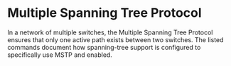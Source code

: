 # Multiple Spanning Tree Protocol

In a network of multiple switches, the Multiple Spanning Tree Protocol ensures
that only one active path exists between two switches. The listed commands
document how spanning-tree support is configured to specifically use MSTP and
enabled.
